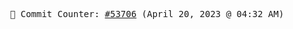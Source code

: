 <p align="center">
    <samp>
        📮 Commit Counter: <a href="https://github.com/Javascript-void0/Javascript-void0/commits/main">#53706</a> (April 20, 2023 @ 04:32 AM)
    </samp>
</p>